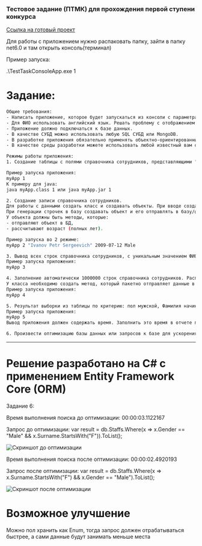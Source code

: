 ###  Тестовое задание (ПТМК) для прохождения первой ступени конкурса

<a href="https://disk.yandex.ru/d/MOTd3nLnINeJuQ">Ссылка на готовый проект</a>
<p>Для работы с приложением нужно распаковать папку, зайти в папку net6.0 и там открыть консоль(терминал)</p>
Пример запуска: 

.\TestTaskConsoleApp.exe 1

# Задание:
```sh
Общие требования:
- Написать приложение, которое будет запускаться из консоли с параметрами. Первый параметр, передаваемый при запуке, выбирает режим работы приложения соответствующий пункту задания. По ходу задания будут примеры запуска приложения.
- Для ФИО использовать английский язык. Решать проблему с отображением русского языка в консоли, если возникает, не нужно.
- Приложение должно подключаться к базе данных.
- В качестве СУБД можно использовать любую SQL СУБД или MongoDB.
- В разработке приложения обязательно применять объектно-ориентированный подход.
- В качестве среды разработки можете использовать любой известный вам объектно-ориентированный язык программирования.

Режимы работы приложения:
1. Создание таблицы с полями справочника сотрудников, представляющими "Фамилию Имя Отчество", "дату рождения", "пол".

Пример запуска приложения:
myApp 1
К примеру для java:
java myApp.class 1 или java myApp.jar 1

2. Создание записи справочника сотрудников.
Для работы с данными создать класс и создавать объекты. При вводе создавать новый объект класса, с введенными пользователем данными.
При генерации строчек в базу создавать объект и его отправлять в базу/формировать строчку для отправки нескольких строк в БД.
У объекта должны быть методы, которые:
- отправляют объект в БД,
- рассчитывают возраст (полных лет).

Пример запуска во 2 режиме:
myApp 2 "Ivanov Petr Sergeevich" 2009-07-12 Male

3. Вывод всех строк справочника сотрудников, с уникальным значением ФИО+дата, отсортированным по ФИО. Вывести ФИО, Дату рождения, пол, кол-во полных лет.
Пример запуска приложения:
myApp 3

4. Заполнение автоматически 1000000 строк справочника сотрудников. Распределение пола в них должно быть относительно равномерным, начальной буквы ФИО также. Добавить заполнение автоматически 100 строк в которых пол мужской и Фамилия начинается с "F".
У класса необходимо создать метод, который пакетно отправляет данные в БД, принимая массив объектов.
Пример запуска приложения:
myApp 4

5. Результат выборки из таблицы по критерию: пол мужской, Фамилия начинается с "F". Сделать замер времени выполнения.
Пример запуска приложения:
myApp 5
Вывод приложения должен содержать время. Заполнить это время в отчете по выполнению тестового задания.

6. Произвести оптимизацию базы данных или запросов к базе для ускорения выполнения пункта 5. Убедиться, что время исполнения уменьшилось. Объяснить смысл произведенных действий. Предоставить результаты замера времени выполнения до и после оптимизации.
```
---
# Решение разработано на C# с применением Entity Framework Core (ORM)

Задание 6:

Время выполнения поиска до оптимизации: 00:00:03.1122167

Запрос до оптимизации: var result = db.Staffs.Where(x => x.Gender == "Male" &&  x.Surname.StartsWith("F")).ToList();

<image src="/Report/afterOptimize.jpg" alt="Скриншот до оптимизации">

Время выполнения поиска после оптимизации: 00:00:02.4920193

Запрос после оптимизации: var result = db.Staffs.Where(x => x.Surname.StartsWith("F") && x.Gender == "Male").ToList();

<image src="/Report/beforeOptimize.jpg" alt="Скриншот после оптимизации">

# Возможное улучшение

Можно пол хранить как Enum, тогда запрос должен отрабатываться быстрее, а сами данные будут занимать меньше места


